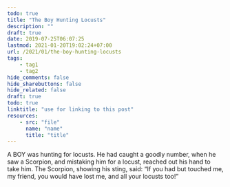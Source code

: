 ```yaml
---
todo: true
title: "The Boy Hunting Locusts"
description: ""
draft: true
date: 2019-07-25T06:07:25
lastmod: 2021-01-20T19:02:24+07:00
url: /2021/01/the-boy-hunting-locusts
tags:
    - tag1
    - tag2
hide_comments: false
hide_sharebuttons: false
hide_related: false
draft: true
todo: true
linktitle: "use for linking to this post"
resources:
    - src: "file"
      name: "name"
      title: "title"
---
```


A BOY was hunting for locusts. He had caught a goodly number, when he saw a Scorpion, and mistaking him for a locust, reached out his hand to take him. The Scorpion, showing his sting, said: “If you had but touched me, my friend, you would have lost me, and all your locusts too!”
